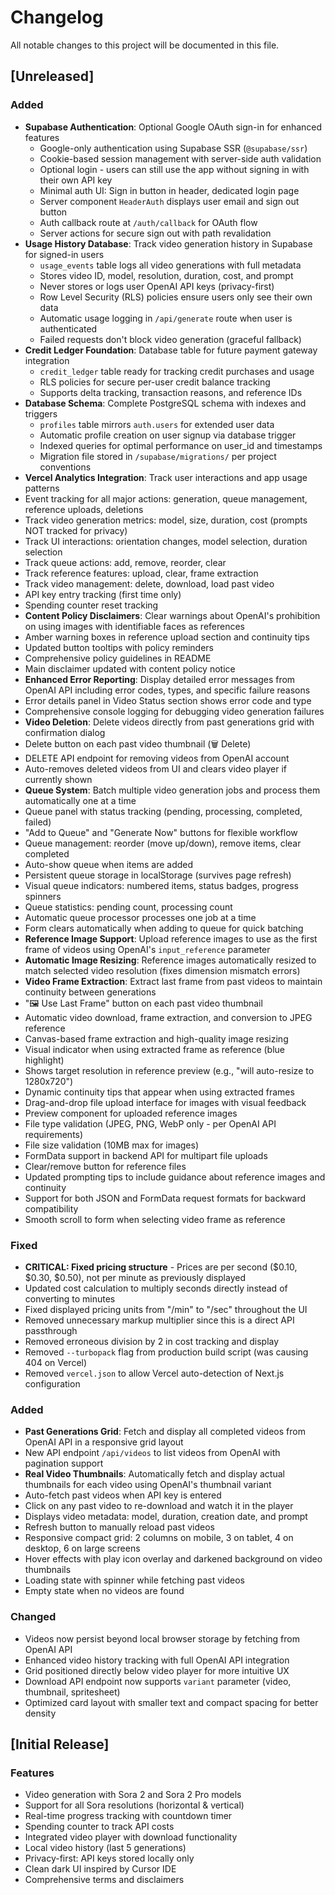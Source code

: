 # Changelog

All notable changes to this project will be documented in this file.

## [Unreleased]

### Added
- **Supabase Authentication**: Optional Google OAuth sign-in for enhanced features
  - Google-only authentication using Supabase SSR (`@supabase/ssr`)
  - Cookie-based session management with server-side auth validation
  - Optional login - users can still use the app without signing in with their own API key
  - Minimal auth UI: Sign in button in header, dedicated login page
  - Server component `HeaderAuth` displays user email and sign out button
  - Auth callback route at `/auth/callback` for OAuth flow
  - Server actions for secure sign out with path revalidation
- **Usage History Database**: Track video generation history in Supabase for signed-in users
  - `usage_events` table logs all video generations with full metadata
  - Stores video ID, model, resolution, duration, cost, and prompt
  - Never stores or logs user OpenAI API keys (privacy-first)
  - Row Level Security (RLS) policies ensure users only see their own data
  - Automatic usage logging in `/api/generate` route when user is authenticated
  - Failed requests don't block video generation (graceful fallback)
- **Credit Ledger Foundation**: Database table for future payment gateway integration
  - `credit_ledger` table ready for tracking credit purchases and usage
  - RLS policies for secure per-user credit balance tracking
  - Supports delta tracking, transaction reasons, and reference IDs
- **Database Schema**: Complete PostgreSQL schema with indexes and triggers
  - `profiles` table mirrors `auth.users` for extended user data
  - Automatic profile creation on user signup via database trigger
  - Indexed queries for optimal performance on user_id and timestamps
  - Migration file stored in `/supabase/migrations/` per project conventions
- **Vercel Analytics Integration**: Track user interactions and app usage patterns
- Event tracking for all major actions: generation, queue management, reference uploads, deletions
- Track video generation metrics: model, size, duration, cost (prompts NOT tracked for privacy)
- Track UI interactions: orientation changes, model selection, duration selection
- Track queue actions: add, remove, reorder, clear
- Track reference features: upload, clear, frame extraction
- Track video management: delete, download, load past video
- API key entry tracking (first time only)
- Spending counter reset tracking
- **Content Policy Disclaimers**: Clear warnings about OpenAI's prohibition on using images with identifiable faces as references
- Amber warning boxes in reference upload section and continuity tips
- Updated button tooltips with policy reminders
- Comprehensive policy guidelines in README
- Main disclaimer updated with content policy notice
- **Enhanced Error Reporting**: Display detailed error messages from OpenAI API including error codes, types, and specific failure reasons
- Error details panel in Video Status section shows error code and type
- Comprehensive console logging for debugging video generation failures
- **Video Deletion**: Delete videos directly from past generations grid with confirmation dialog
- Delete button on each past video thumbnail (🗑️ Delete)
- DELETE API endpoint for removing videos from OpenAI account
- Auto-removes deleted videos from UI and clears video player if currently shown
- **Queue System**: Batch multiple video generation jobs and process them automatically one at a time
- Queue panel with status tracking (pending, processing, completed, failed)
- "Add to Queue" and "Generate Now" buttons for flexible workflow
- Queue management: reorder (move up/down), remove items, clear completed
- Auto-show queue when items are added
- Persistent queue storage in localStorage (survives page refresh)
- Visual queue indicators: numbered items, status badges, progress spinners
- Queue statistics: pending count, processing count
- Automatic queue processor processes one job at a time
- Form clears automatically when adding to queue for quick batching
- **Reference Image Support**: Upload reference images to use as the first frame of videos using OpenAI's `input_reference` parameter
- **Automatic Image Resizing**: Reference images automatically resized to match selected video resolution (fixes dimension mismatch errors)
- **Video Frame Extraction**: Extract last frame from past videos to maintain continuity between generations
- "🖼️ Use Last Frame" button on each past video thumbnail
- Automatic video download, frame extraction, and conversion to JPEG reference
- Canvas-based frame extraction and high-quality image resizing
- Visual indicator when using extracted frame as reference (blue highlight)
- Shows target resolution in reference preview (e.g., "will auto-resize to 1280x720")
- Dynamic continuity tips that appear when using extracted frames
- Drag-and-drop file upload interface for images with visual feedback
- Preview component for uploaded reference images
- File type validation (JPEG, PNG, WebP only - per OpenAI API requirements)
- File size validation (10MB max for images)
- FormData support in backend API for multipart file uploads
- Clear/remove button for reference files
- Updated prompting tips to include guidance about reference images and continuity
- Support for both JSON and FormData request formats for backward compatibility
- Smooth scroll to form when selecting video frame as reference

### Fixed
- **CRITICAL: Fixed pricing structure** - Prices are per second ($0.10, $0.30, $0.50), not per minute as previously displayed
- Updated cost calculation to multiply seconds directly instead of converting to minutes
- Fixed displayed pricing units from "/min" to "/sec" throughout the UI
- Removed unnecessary markup multiplier since this is a direct API passthrough
- Removed erroneous division by 2 in cost tracking and display
- Removed `--turbopack` flag from production build script (was causing 404 on Vercel)
- Removed `vercel.json` to allow Vercel auto-detection of Next.js configuration

### Added
- **Past Generations Grid**: Fetch and display all completed videos from OpenAI API in a responsive grid layout
- New API endpoint `/api/videos` to list videos from OpenAI with pagination support
- **Real Video Thumbnails**: Automatically fetch and display actual thumbnails for each video using OpenAI's thumbnail variant
- Auto-fetch past videos when API key is entered
- Click on any past video to re-download and watch it in the player
- Displays video metadata: model, duration, creation date, and prompt
- Refresh button to manually reload past videos
- Responsive compact grid: 2 columns on mobile, 3 on tablet, 4 on desktop, 6 on large screens
- Hover effects with play icon overlay and darkened background on video thumbnails
- Loading state with spinner while fetching past videos
- Empty state when no videos are found

### Changed
- Videos now persist beyond local browser storage by fetching from OpenAI API
- Enhanced video history tracking with full OpenAI API integration
- Grid positioned directly below video player for more intuitive UX
- Download API endpoint now supports `variant` parameter (video, thumbnail, spritesheet)
- Optimized card layout with smaller text and compact spacing for better density

## [Initial Release]

### Features
- Video generation with Sora 2 and Sora 2 Pro models
- Support for all Sora resolutions (horizontal & vertical)
- Real-time progress tracking with countdown timer
- Spending counter to track API costs
- Integrated video player with download functionality
- Local video history (last 5 generations)
- Privacy-first: API keys stored locally only
- Clean dark UI inspired by Cursor IDE
- Comprehensive terms and disclaimers
